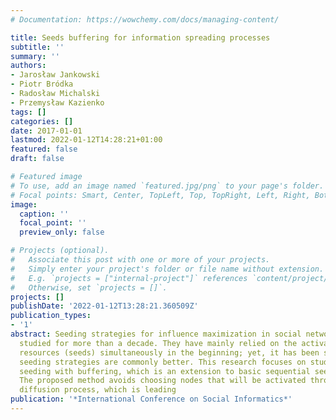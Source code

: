```yaml
---
# Documentation: https://wowchemy.com/docs/managing-content/

title: Seeds buffering for information spreading processes
subtitle: ''
summary: ''
authors:
- Jarosław Jankowski
- Piotr Bródka
- Radosław Michalski
- Przemysław Kazienko
tags: []
categories: []
date: 2017-01-01
lastmod: 2022-01-12T14:28:21+01:00
featured: false
draft: false

# Featured image
# To use, add an image named `featured.jpg/png` to your page's folder.
# Focal points: Smart, Center, TopLeft, Top, TopRight, Left, Right, BottomLeft, Bottom, BottomRight.
image:
  caption: ''
  focal_point: ''
  preview_only: false

# Projects (optional).
#   Associate this post with one or more of your projects.
#   Simply enter your project's folder or file name without extension.
#   E.g. `projects = ["internal-project"]` references `content/project/deep-learning/index.md`.
#   Otherwise, set `projects = []`.
projects: []
publishDate: '2022-01-12T13:28:21.360509Z'
publication_types:
- '1'
abstract: Seeding strategies for influence maximization in social networks have been
  studied for more than a decade. They have mainly relied on the activation of all
  resources (seeds) simultaneously in the beginning; yet, it has been shown that sequential
  seeding strategies are commonly better. This research focuses on studying sequential
  seeding with buffering, which is an extension to basic sequential seeding concept.
  The proposed method avoids choosing nodes that will be activated through the natural
  diffusion process, which is leading
publication: '*International Conference on Social Informatics*'
---
```

